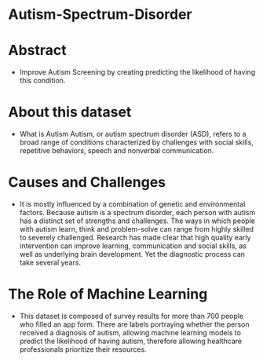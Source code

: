 # Autism-Spectrum-Disorder

# Abstract
- Improve Autism Screening by creating predicting the likelihood of having this condition.

# About this dataset 
- What is Autism Autism, or autism spectrum disorder (ASD), refers to a broad range of conditions characterized by challenges with social skills,
repetitive behaviors, speech and nonverbal communication.


# Causes and Challenges
- It is mostly influenced by a combination of genetic and environmental factors.
Because autism is a spectrum disorder, each person with autism has a distinct set of strengths and challenges.
The ways in which people with autism learn, think and problem-solve can range from highly skilled to severely challenged.
Research has made clear that high quality early intervention can improve learning, communication and social skills,
as well as underlying brain development. Yet the diagnostic process can take several years.


# The Role of Machine Learning
- This dataset is composed of survey results for more than 700 people who filled an app form.
There are labels portraying whether the person received a diagnosis of autism,
allowing machine learning models to predict the likelihood of having autism,
therefore allowing healthcare professionals prioritize their resources.
